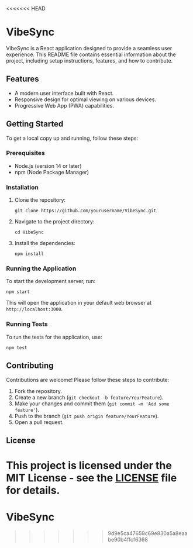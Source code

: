 <<<<<<< HEAD
# VibeSync

VibeSync is a React application designed to provide a seamless user experience. This README file contains essential information about the project, including setup instructions, features, and how to contribute.

## Features

- A modern user interface built with React.
- Responsive design for optimal viewing on various devices.
- Progressive Web App (PWA) capabilities.

## Getting Started

To get a local copy up and running, follow these steps:

### Prerequisites

- Node.js (version 14 or later)
- npm (Node Package Manager)

### Installation

1. Clone the repository:
   ```
   git clone https://github.com/yourusername/VibeSync.git
   ```

2. Navigate to the project directory:
   ```
   cd VibeSync
   ```

3. Install the dependencies:
   ```
   npm install
   ```

### Running the Application

To start the development server, run:
```
npm start
```
This will open the application in your default web browser at `http://localhost:3000`.

### Running Tests

To run the tests for the application, use:
```
npm test
```

## Contributing

Contributions are welcome! Please follow these steps to contribute:

1. Fork the repository.
2. Create a new branch (`git checkout -b feature/YourFeature`).
3. Make your changes and commit them (`git commit -m 'Add some feature'`).
4. Push to the branch (`git push origin feature/YourFeature`).
5. Open a pull request.

## License

This project is licensed under the MIT License - see the [LICENSE](LICENSE) file for details.
=======
# VibeSync
>>>>>>> 9d9e5ca47659c69e830a5a8eaabe90b4ffcf6368
